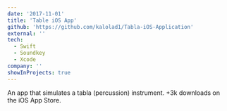 ```yaml
---
date: '2017-11-01'
title: 'Table iOS App'
github: 'https://github.com/kalolad1/Tabla-iOS-Application'
external: ''
tech:
  - Swift
  - Soundkey
  - Xcode
company: ''
showInProjects: true
---
```


An app that simulates a tabla (percussion) instrument. +3k downloads on the iOS App Store.

